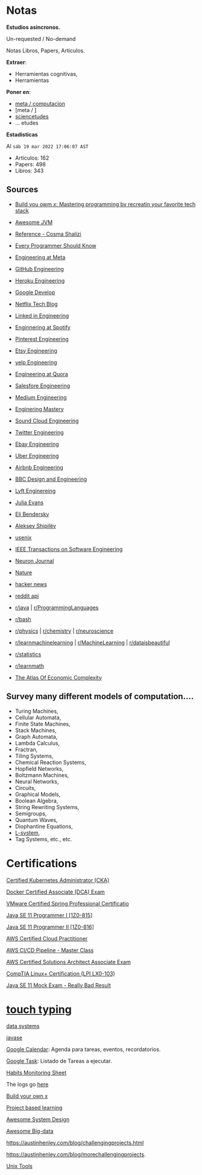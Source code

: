 # Notas

**Estudios asincronos.**

Un-requested / No-demand

Notas Libros, Papers, Articulos.

**Extraer**:

- Herramientas cognitivas,   
- Herramientas

**Poner en**:

- [meta / computacion]()
- [meta / ]
- [sciencetudes]()
- ... etudes

**Estadisticas**

Al `sáb 19 mar 2022 17:06:07 AST`

- Articulos: 162
- Papers: 498
- Libros: 343

## Sources

- [Build you owm x: Mastering programming by recreatin your favorite tech stack](https://github.com/codecrafters-io/build-your-own-x)

- [Awesome JVM](https://github.com/deephacks/awesome-jvm)
 
- [Reference - Cosma Shalizi](http://bactra.org/notebooks/)

- [Every Programmer Should Know](https://github.com/mtdvio/every-programmer-should-know)

- [Engineering at Meta](https://engineering.fb.com/)

- [GitHub Engineering](https://github.blog/category/engineering/)

- [Heroku Engineering](https://blog.heroku.com/engineering)

- [Google Develop](https://developers.googleblog.com/)

- [Netflix Tech Blog](https://netflixtechblog.com/)

- [Linked in Engineering](https://engineering.linkedin.com/blog)

- [Enginnering at Spotify](https://engineering.atspotify.com/)

- [Pinterest Engineering](https://medium.com/@Pinterest_Engineering)

- [Etsy Engineering](https://codeascraft.com/archive/)

- [yelp Engineering](https://engineeringblog.yelp.com/)

- [Engineering at Quora](https://quoraengineering.quora.com/)

- [Salesfore Engineering](https://developer.salesforce.com/blogs/engineering/)

- [Medium Engineering](https://medium.engineering/)

- [Enginering Mastery](https://machinelearningmastery.com/blog/)

- [Sound Cloud Engineering](https://developers.soundcloud.com/blog/)

- [Twitter Engineering](https://blog.twitter.com/engineering/en_us)

- [Ebay Engineering](https://tech.ebayinc.com/)

- [Uber Engineering](https://eng.uber.com/)

- [Airbnb Engineering](https://medium.com/airbnb-engineering)

- [BBC Design and Engineering](https://medium.com/bbc-design-engineering)

- [Lyft Enginereing](https://eng.lyft.com/)

- [Julia Evans](https://jvns.ca/)

- [Eli Bendersky](https://eli.thegreenplace.net/archives/all)

- [Aleksey Shipilëv](https://shipilev.net/)

- [usenix](https://www.usenix.org/) 

- [IEEE Transactions on Software Engineering](https://ieeexplore.ieee.org/xpl/RecentIssue.jsp?punumber=32)

- [Neuron Journal](https://www.cell.com/neuron/home)

- [Nature](https://www.nature.com/)

- [hacker news](https://news.ycombinator.com/)

- [reddit api](https://api.pushshift.io/reddit/search/submission/?subreddit=java&sort=desc&sort_type=created_utc&after=1523588521&before=1523934121&size=1000)

- [r/java](https://www.reddit.com/r/java/) | [r/ProgrammingLanguages](https://www.reddit.com/r/ProgrammingLanguages/)

- [r/bash](https://www.reddit.com/r/bash/)

- [r/physics](https://www.reddit.com/r/physics/) | [r/chemistry](https://www.reddit.com/r/chemistry/) | [r/neuroscience](https://www.reddit.com/r/neuroscience/)

- [r/learnmachinelearning](https://www.reddit.com/r/learnmachinelearning/)  |  [r/MachineLearning](https://www.reddit.com/r/MachineLearning/) | [r/dataisbeautiful](https://www.reddit.com/r/dataisbeautiful/)

- [r/statistics](https://www.reddit.com/r/statistics/)

- [r/learnmath](https://www.reddit.com/r/learnmath/)

- [The Atlas Of Economic Complexity](https://atlas.cid.harvard.edu/)

## Survey many different models of computation.... 

- Turing Machines, 
- Cellular Automata, 
- Finite State Machines, 
- Stack Machines, 
- Graph Automata, 
- Lambda Calculus, 
- Fractran, 
- Tiling Systems, 
- Chemical Reaction Systems, 
- Hopfield Networks, 
- Boltzmann Machines, 
- Neural Networks, 
- Circuits, 
- Graphical Models, 
- Boolean Algebra, 
- String Rewriting Systems, 
- Semigroups, 
- Quantum Waves,
- Diophantine Equations, 
- [L-system](https://en.wikipedia.org/wiki/L-system),
- Tag Systems, etc., etc.

# Certifications

[Certified Kubernetes Administrator (CKA)](https://www.whizlabs.com/certified-kubernetes-administrator/)

[Docker Certified Associate (DCA) Exam](https://www.whizlabs.com/docker-certified-associate/)

[VMware Certified Spring Professional Certificatio](https://www.whizlabs.com/vmware-certified-spring-professional/)

[Java SE 11 Programmer I [1Z0-815]](https://www.whizlabs.com/ocpjd-java-se-11-programmer-i/)

[Java SE 11 Programmer II [1Z0-816]](https://www.whizlabs.com/ocpjd-java-se-11-programmer-ii/)

[AWS Certified Cloud Practitioner](https://www.whizlabs.com/aws-certified-cloud-practitioner/)

[AWS CI/CD Pipeline - Master Class](https://www.whizlabs.com/aws-ci-cd-pipeline-master-class/)

[AWS Certified Solutions Architect Associate Exam](https://www.whizlabs.com/aws-solutions-architect-associate/)

[CompTIA Linux+ Certification (LPI LX0-103)](https://www.whizlabs.com/comptia-linux-certification-training-lx0-103/)

[Java SE  11 Mock Exam - Really Bad Result](https://www.whizlabs.com/learn/course/ocpjd-java-se-11-programmer-i/266/quiz/14939/report/6360754)

# [touch typing](https://gitlab.com/dbtudes/Skills/-/blob/main/softskills/touch_typing.md)

[data systems](https://gitlab.com/dbtudes/Skills/-/blob/main/mlsystems.md)

[javase](https://gitlab.com/dbtudes/jvtudes/javase)

[Google Calendar](https://calendar.google.com/calendar/u/0/r): Agenda para tareas, eventos, recordatorios.

[Google Task](https://calendar.google.com/calendar/u/0/r): Listado de Tareas a ejecutar.

[Habits Monitoring Sheet](https://docs.google.com/spreadsheets/d/1Sh94rmgirEex05SIFipbd0m25H_r7wFYdb_tKXSnDA0/edit#gid=1464122638)

The logs go [here](https://colab.research.google.com/drive/1JEDZds-BsPy6qckXAkUhibUXOS-Hswmy) 

[Build your own x](https://github.com/danistefanovic/build-your-own-x)

[Project based learning](https://github.com/practical-tutorials/project-based-learning)

[Awesome System Design](https://github.com/madd86/awesome-system-design)

[Awesome Big-data](https://github.com/0xnr/awesome-bigdata)

https://austinhenley.com/blog/challengingprojects.html

https://austinhenley.com/blog/morechallengingprojects.

[Unix Tools](https://colab.research.google.com/drive/1UUihRDydxp8RkbqjW_bjBMdVe7wyRzr-#scrollTo=cIeozG9tLkC0)
